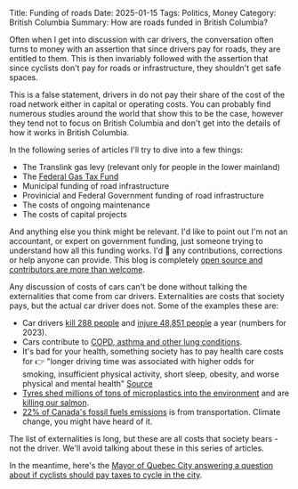 Title: Funding of roads
Date: 2025-01-15
Tags: Politics, Money
Category: British Columbia
Summary: How are roads funded in British Columbia?

Often when I get into discussion with car drivers, the conversation often turns to money with an assertion that since drivers pay for roads, they are entitled to them. This is then invariably followed with the assertion that since cyclists don't pay for roads or infrastructure, they shouldn't get safe spaces.

This is a false statement, drivers in do not pay their share of the cost of the road network either in capital or operating costs. You can probably find numerous studies around the world that show this to be the case, however they tend not to focus on British Columbia and don't get into the details of how it works in British Columbia.

In the following series of articles I'll try to dive into a few things:

* The Translink gas levy (relevant only for people in the lower mainland)
* The [Federal Gas Tax Fund](/funding-the-federal-gas-tax-fund.html)
* Municipal funding of road infrastructure
* Provinicial and Federal Government funding of road infrastructure
* The costs of ongoing maintenance
* The costs of capital projects

And anything else you think might be relevant. I'd like to point out I'm not an accountant, or expert on government funding, just someone trying to understand how all this funding works. I'd 💚 any contributions, corrections or help anyone can provide. This blog is completely [open source and contributors are more than welcome](https://github.com/andymckay/beyond-cars/).

Any discussion of costs of cars can't be done without talking the externalities that come from car drivers. Externalities are costs that society pays, but the actual car driver does not. Some of the examples these are:

* Car drivers [kill 288 people](https://public.tableau.com/app/profile/icbc/viz/QuickStatistics-Fatalcrashesandvictims/FatalVictims) and [injure 48,851 people](https://public.tableau.com/app/profile/icbc/viz/QuickStatistics-Injuredvictims/InjuredVictims) a year (numbers for 2023).
* Cars contribute to [COPD, asthma and other lung conditions](https://www.bbc.com/news/uk-england-london-67288327).
* It's bad for your health, something society has to pay health care costs for 👉 "longer driving time was associated with higher odds for smoking, insufficient physical activity, short sleep, obesity, and worse physical and mental health" [Source](https://pmc.ncbi.nlm.nih.gov/articles/PMC4049576/)
* [Tyres shed millions of tons of microplastics into the environment](https://www.forbes.com/sites/lauriewinkless/2024/12/18/tires-shed-millions-of-tonnes-of-microplastics-into-the-environment/) and are [killing our salmon](https://canadiangeographic.ca/articles/killer-tire-chemical-threatening-canadian-salmon/).
* [22% of Canada's fossil fuels emissions](https://www.canada.ca/en/environment-climate-change/news/2024/05/where-canadas-greenhouse-gas-emissions-come-from-2024-national-greenhouse-gas-inventory.html) is from transportation. Climate change, you might have heard of it.

The list of externalities is long, but these are all costs that society bears - not the driver. We'll avoid talking about these in this series of articles.

In the meantime, here's the [Mayor of Quebec City answering a question about if cyclists should pay taxes to cycle in the city](https://www.reddit.com/r/fuckcars/comments/1dg4h7v/tax_the_cyclists_journalist_gets_owned_by_the/).
